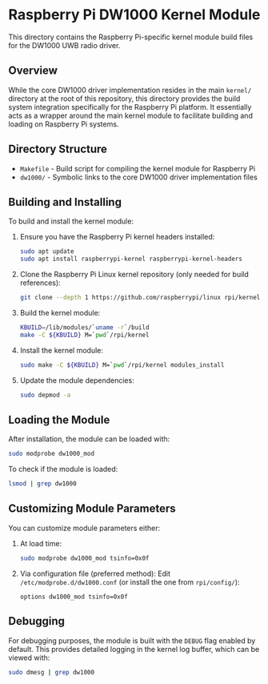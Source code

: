 # Raspberry Pi DW1000 Kernel Module

This directory contains the Raspberry Pi-specific kernel module build files for the DW1000 UWB radio driver.

## Overview

While the core DW1000 driver implementation resides in the main `kernel/` directory at the root of this repository, this directory provides the build system integration specifically for the Raspberry Pi platform. It essentially acts as a wrapper around the main kernel module to facilitate building and loading on Raspberry Pi systems.

## Directory Structure

- `Makefile` - Build script for compiling the kernel module for Raspberry Pi
- `dw1000/` - Symbolic links to the core DW1000 driver implementation files

## Building and Installing

To build and install the kernel module:

1. Ensure you have the Raspberry Pi kernel headers installed:
   ```bash
   sudo apt update
   sudo apt install raspberrypi-kernel raspberrypi-kernel-headers
   ```

2. Clone the Raspberry Pi Linux kernel repository (only needed for build references):
   ```bash
   git clone --depth 1 https://github.com/raspberrypi/linux rpi/kernel/linux
   ```

3. Build the kernel module:
   ```bash
   KBUILD=/lib/modules/`uname -r`/build
   make -C ${KBUILD} M=`pwd`/rpi/kernel
   ```

4. Install the kernel module:
   ```bash
   sudo make -C ${KBUILD} M=`pwd`/rpi/kernel modules_install
   ```

5. Update the module dependencies:
   ```bash
   sudo depmod -a
   ```

## Loading the Module

After installation, the module can be loaded with:

```bash
sudo modprobe dw1000_mod
```

To check if the module is loaded:

```bash
lsmod | grep dw1000
```

## Customizing Module Parameters

You can customize module parameters either:

1. At load time:
   ```bash
   sudo modprobe dw1000_mod tsinfo=0x0f
   ```

2. Via configuration file (preferred method):
   Edit `/etc/modprobe.d/dw1000.conf` (or install the one from `rpi/config/`):
   ```
   options dw1000_mod tsinfo=0x0f
   ```

## Debugging

For debugging purposes, the module is built with the `DEBUG` flag enabled by default. This provides detailed logging in the kernel log buffer, which can be viewed with:

```bash
sudo dmesg | grep dw1000
